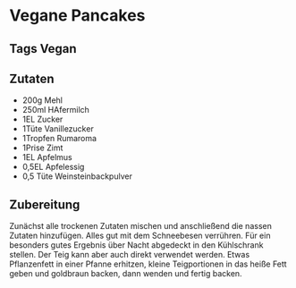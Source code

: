 # Vegane Pancakes

## Tags Vegan

## Zutaten

- 200g Mehl
- 250ml HAfermilch
- 1EL Zucker
- 1Tüte Vanillezucker
- 1Tropfen Rumaroma
- 1Prise Zimt
- 1EL Apfelmus
- 0,5EL Apfelessig
- 0,5 Tüte Weinsteinbackpulver

## Zubereitung

Zunächst alle trockenen Zutaten mischen und anschließend die nassen Zutaten hinzufügen. Alles gut mit dem Schneebesen verrühren. Für ein besonders gutes Ergebnis über Nacht abgedeckt in den Kühlschrank stellen. Der Teig kann aber auch direkt verwendet werden. Etwas Pflanzenfett in einer Pfanne erhitzen, kleine Teigportionen in das heiße Fett geben und goldbraun backen, dann wenden und fertig backen.
